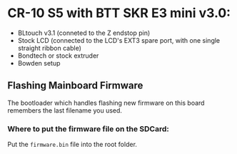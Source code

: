 # CR-10 S5 with BTT SKR E3 mini v3.0:

 - BLtouch v3.1 (conneted to the Z endstop pin)
 - Stock LCD (connected to the LCD's EXT3 spare port, with one single straight ribbon cable)
 - Bondtech or stock extruder
 - Bowden setup

## Flashing Mainboard Firmware

The bootloader which handles flashing new firmware on this board remembers the last filename you used.

### Where to put the firmware file on the SDCard:

Put the `firmware.bin` file into the root folder.
